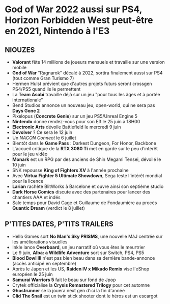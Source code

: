 # God of War 2022 aussi sur PS4, Horizon Forbidden West peut-être en 2021, Nintendo à l'E3

## NIOUZES

- **Valorant** fête 14 millions de joueurs mensuels et travaille sur une version mobile
- **God of War** "Ragnarok" décalé à 2022, sortira finalement aussi sur PS4 (tout comme Gran Turismo 7)
- Hermen Hulst prévient que d'autres projets futurs seront crossgen PS4/PS5 quand ils le permettent
- La **Team Asobi** travaille déjà sur un jeu "pour tous les âges et à portée internationale"
- Bend Studios annonce un nouveau jeu, open-world, qui ne sera pas **Days Gone 2**
- Pixelopus (**Concrete Genie**) sur un jeu PS5/Unreal Engine 5
- **Nintendo** donne rendez-vous pour son E3 le 25 juin à 18H00
- **Electronic Arts** dévoile Battlefield le mercredi 9 juin
- **Devolver** ? Ce sera le 12 juin
- Un *NACON Connect* le 6 juillet
- Bientôt dans le **Game Pass** : Darkest Dungeon, For Honor, Backbone
- L'accueil critique de la **RTX 3080 Ti** met en garde sur le peu d'intérêt pour le jeu vidéo
- **Monark** est un RPG par des anciens de Shin Megami Tensei, dévoilé le 10 juin
- SNK repousse **King of Fighters XV** à l'année prochaine
- Avec **Virtua Fighter 5 Ultimate Showdown**, Sega teste l'intérêt mondial pour la licence
- **Larian** rachète BlitWorks à Barcelone et ouvre ainsi son septième studio
- **Dark Horse Comics** discute avec des partenaires pour lancer des chantiers AAA et indés
- Sale temps pour David Cage et Guillaume de Fondaumière au procès **Quantic Dream** (verdict le 8 juillet)

## P'TITES DATES, P'TITS TRAILERS

- Hello Games sort **No Man's Sky PRISMS**, une nouvelle MàJ centrée sur les améliorations visuelles
- Inkle lance **Overboard**, un jeu narratif où vous êtes le meurtrier
- Le 9 juin, **Alba: a Wildlife Adventure** sort sur Switch, PS4, PS5
- **Blood Bowl III** n'est pas bien beau dans sa dernière bande-annonce (accès anticipé en septembre)
- Après le Japon et les US, **Raiden IV x Mikado Remix** vise l'eShop européen le 25 juin
- **Samurai Warriors 5** fait le beau sur fond de Jpop
- Crytek officialise la **Crysis Remastered Trilogy** pour cet automne
- **Ghostrunner** se la jouera next gen d'ici la fin d'année
- **Clid The Snail** est un twin stick shooter dont le héros est un escargot
